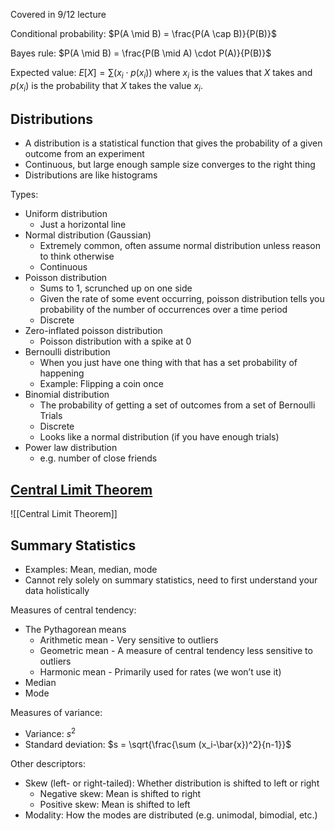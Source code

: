 
Covered in 9/12 lecture

Conditional probability: $P(A \mid B) = \frac{P(A \cap B)}{P(B)}$

Bayes rule: $P(A \mid B) = \frac{P(B \mid A) \cdot P(A)}{P(B)}$

Expected value: $E[X] = \sum (x_i \cdot p(x_i))$ where $x_i$ is the values that $X$ takes and $p(x_i)$ is the probability that $X$ takes the value $x_i$.

## Distributions

- A distribution is a statistical function that gives the probability of a given outcome from an experiment
- Continuous, but large enough sample size converges to the right thing
- Distributions are like histograms

Types:

- Uniform distribution
    - Just a horizontal line
- Normal distribution (Gaussian)
    - Extremely common, often assume normal distribution unless reason to think otherwise
    - Continuous
- Poisson distribution
    - Sums to 1, scrunched up on one side
    - Given the rate of some event occurring, poisson distribution tells you probability of the number of occurrences over a time period
    - Discrete
- Zero-inflated poisson distribution
    - Poisson distribution with a spike at 0
- Bernoulli distribution
    - When you just have one thing with that has a set probability of happening
    - Example: Flipping a coin once
- Binomial distribution
    - The probability of getting a set of outcomes from a set of Bernoulli Trials
    - Discrete
    - Looks like a normal distribution (if you have enough trials)
- Power law distribution
    - e.g. number of close friends

## [Central Limit Theorem](Central%20Limit%20Theorem.md)

![[Central Limit Theorem]]

## Summary Statistics

- Examples: Mean, median, mode
- Cannot rely solely on summary statistics, need to first understand your data holistically

Measures of central tendency:

- The Pythagorean means
    - Arithmetic mean - Very sensitive to outliers
    - Geometric mean - A measure of central tendency less sensitive to outliers
    - Harmonic mean - Primarily used for rates (we won’t use it)
- Median
- Mode

Measures of variance:

- Variance: $s^2$
- Standard deviation: $s = \sqrt{\frac{\sum (x_i-\bar{x})^2}{n-1}}$

Other descriptors:

- Skew (left- or right-tailed): Whether distribution is shifted to left or right
    - Negative skew: Mean is shifted to right
    - Positive skew: Mean is shifted to left
- Modality: How the modes are distributed (e.g. unimodal, bimodial, etc.)
